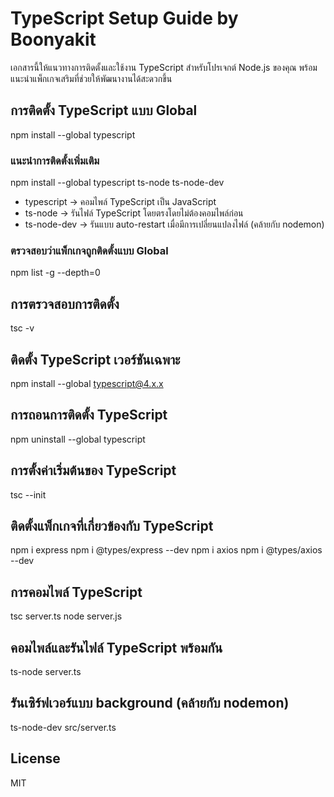 # TypeScript Setup Guide by Boonyakit
เอกสารนี้ให้แนวทางการติดตั้งและใช้งาน TypeScript สำหรับโปรเจกต์ Node.js ของคุณ พร้อมแนะนำแพ็กเกจเสริมที่ช่วยให้พัฒนางานได้สะดวกขึ้น

## การติดตั้ง TypeScript แบบ Global
npm install --global typescript

### แนะนำการติดตั้งเพิ่มเติม
npm install --global typescript ts-node ts-node-dev
- typescript → คอมไพล์ TypeScript เป็น JavaScript
- ts-node → รันไฟล์ TypeScript โดยตรงโดยไม่ต้องคอมไพล์ก่อน
- ts-node-dev → รันแบบ auto-restart เมื่อมีการเปลี่ยนแปลงไฟล์ (คล้ายกับ nodemon)

### ตรวจสอบว่าแพ็กเกจถูกติดตั้งแบบ Global
npm list -g --depth=0

## การตรวจสอบการติดตั้ง
tsc -v

## ติดตั้ง TypeScript เวอร์ชันเฉพาะ
npm install --global typescript@4.x.x

## การถอนการติดตั้ง TypeScript
npm uninstall --global typescript

## การตั้งค่าเริ่มต้นของ TypeScript
tsc --init

## ติดตั้งแพ็กเกจที่เกี่ยวข้องกับ TypeScript
npm i express 
npm i @types/express --dev
npm i axios
npm i @types/axios --dev

## การคอมไพล์ TypeScript
tsc server.ts
node server.js

## คอมไพล์และรันไฟล์ TypeScript พร้อมกัน
ts-node server.ts

## รันเซิร์ฟเวอร์แบบ background (คล้ายกับ nodemon)
ts-node-dev src/server.ts

## License
MIT
